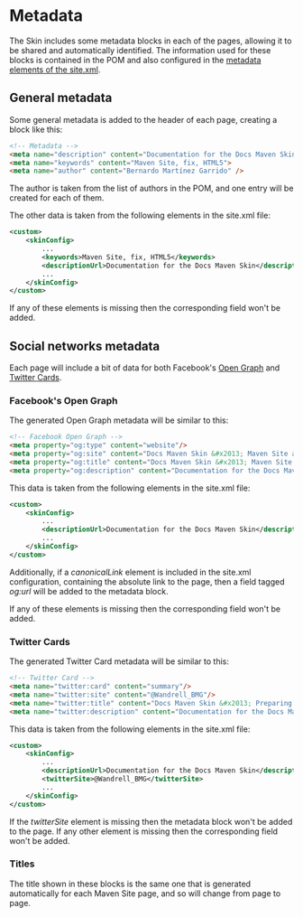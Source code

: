 # Metadata

The Skin includes some metadata blocks in each of the pages, allowing it to be shared and automatically identified. The information used for these blocks is contained in the POM and also configured in the [metadata elements of the site.xml][site-xml-metadata].

## General metadata

Some general metadata is added to the header of each page, creating a block like this:

```html
<!-- Metadata -->
<meta name="description" content="Documentation for the Docs Maven Skin">
<meta name="keywords" content="Maven Site, fix, HTML5">
<meta name="author" content="Bernardo Martínez Garrido" />
```

The author is taken from the list of authors in the POM, and one entry will be created for each of them.

The other data is taken from the following elements in the site.xml file:

```xml
<custom>
    <skinConfig>
        ...
        <keywords>Maven Site, fix, HTML5</keywords>
        <descriptionUrl>Documentation for the Docs Maven Skin</descriptionUrl>
        ...
    </skinConfig>
</custom>
```

If any of these elements is missing then the corresponding field won't be added.

## Social networks metadata

Each page will include a bit of data for both Facebook's [Open Graph][open-graph] and [Twitter Cards][twitter-cards].

### Facebook's Open Graph

The generated Open Graph metadata will be similar to this:

```html
<!-- Facebook Open Graph -->
<meta property="og:type" content="website"/>
<meta property="og:site" content="Docs Maven Skin &#x2013; Maven Site as a documentation site"/>
<meta property="og:title" content="Docs Maven Skin &#x2013; Maven Site as a documentation site"/>
<meta property="og:description" content="Documentation for the Docs Maven Skin"/>
```

This data is taken from the following elements in the site.xml file:

```xml
<custom>
    <skinConfig>
        ...
        <descriptionUrl>Documentation for the Docs Maven Skin</descriptionUrl>
        ...
    </skinConfig>
</custom>
```

Additionally, if a *canonicalLink* element is included in the site.xml configuration, containing the absolute link to the page, then a field tagged *og:url* will be added to the metadata block.

If any of these elements is missing then the corresponding field won't be added.

### Twitter Cards

The generated Twitter Card metadata will be similar to this:

```html
<!-- Twitter Card -->
<meta name="twitter:card" content="summary"/>
<meta name="twitter:site" content="@Wandrell_BMG"/>
<meta name="twitter:title" content="Docs Maven Skin &#x2013; Preparing the site.xml file"/>
<meta name="twitter:description" content="Documentation for the Docs Maven Skin"/>
```

This data is taken from the following elements in the site.xml file:

```xml
<custom>
    <skinConfig>
        ...
        <descriptionUrl>Documentation for the Docs Maven Skin</descriptionUrl>
        <twitterSite>@Wandrell_BMG</twitterSite>
        ...
    </skinConfig>
</custom>
```

If the *twitterSite* element is missing then the metadata block won't be added to the page. If any other element is missing then the corresponding field won't be added.

### Titles

The title shown in these blocks is the same one that is generated automatically for each Maven Site page, and so will change from page to page.


[site-xml-metadata]: ./site_xml.html#twitterandfacebookmetada

[open-graph]: http://ogp.me/
[twitter-cards]: https://dev.twitter.com/cards/overview
